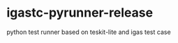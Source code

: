 igastc-pyrunner-release
=======================

python test runner based on teskit-lite and igas test case
